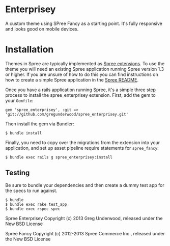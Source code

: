 Enterprisey
==========

A custom theme using SPree Fancy as a starting point. It's fully responsive and looks good on mobile devices.

Installation
============

Themes in Spree are typically implemented as [Spree extensions](http://guides.spreecommerce.com/extensions.html). To use the theme you will need an existing Spree application running Spree version 1.3 or higher. If you are unsure of how to do this you can find instructions on how to create a simple Spree application in the [Spree README](https://github.com/spree/spree).

Once you have a rails application running Spree, it's a simple three step process to install the spree_enterprisey extension.  First, add the gem to your `Gemfile`:

```
gem 'spree_enterprisey', :git => 'git://github.com/gregunderwood/spree_enterprisey.git'
```

Then install the gem via Bundler:

```
$ bundle install
```

Finally, you need to copy over the migrations from the extension into your application, and set up asset pipeline require statements for `spree_fancy`:

```
$ bundle exec rails g spree_enterprisey:install
```


Testing
-------

Be sure to bundle your dependencies and then create a dummy test app for the specs to run against.

    $ bundle
    $ bundle exec rake test_app
    $ bundle exec rspec spec

Spree Enterprisey Copyright (c) 2013 Greg Underwood, released under the New BSD License

Spree Fancy Copyright (c) 2012-2013 Spree Commerce Inc., released under the New BSD License
